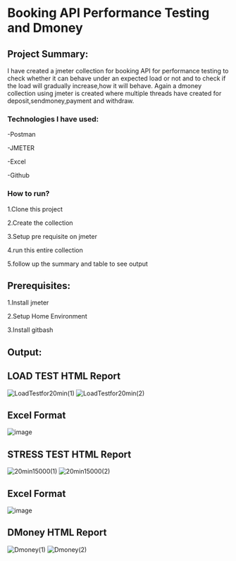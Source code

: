 # Booking API Performance Testing and Dmoney
## Project Summary:
I have created a jmeter collection for booking API for performance testing to check whether it can behave under an expected load or not and to check if the load will gradually increase,how it will behave.
Again a dmoney collection using jmeter is created where multiple threads have created for deposit,sendmoney,payment and withdraw.

### Technologies I have used:
-Postman

-JMETER

-Excel

-Github

### How to run?
1.Clone this project

2.Create the collection

3.Setup pre requisite on jmeter

4.run this entire collection

5.follow up the summary and table to see output

## Prerequisites:

1.Install jmeter

2.Setup Home Environment

3.Install gitbash

## Output:

## LOAD TEST HTML Report
![LoadTestfor20min(1)](https://github.com/user-attachments/assets/76e3b40c-d3b3-4319-9f8a-7ed4db374619)
![LoadTestfor20min(2)](https://github.com/user-attachments/assets/fbddaefc-f3e3-4317-b37a-50fa2f3bc633)

## Excel Format

![image](https://github.com/user-attachments/assets/c82add84-e47b-4623-ae2d-7400596f1b1e)

## STRESS TEST HTML Report

![20min15000(1)](https://github.com/user-attachments/assets/fb100abf-6bef-49eb-9db9-dd9bc7844024)
![20min15000(2)](https://github.com/user-attachments/assets/412e94eb-9bab-4821-85c0-12dbefe5bf5c)

## Excel Format
![image](https://github.com/user-attachments/assets/79c816b0-7bfd-45a9-83f2-05e5f84ed599)


## DMoney HTML Report

![Dmoney(1)](https://github.com/user-attachments/assets/62c1bb1d-072f-4c8f-8319-7b32785add21)
![Dmoney(2)](https://github.com/user-attachments/assets/08d1bb62-9c4c-4c29-b27c-d911a7b9f6ad)











